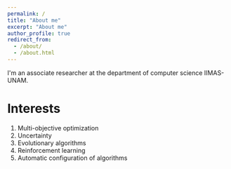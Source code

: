 ```yaml
---
permalink: /
title: "About me"
excerpt: "About me"
author_profile: true
redirect_from: 
  - /about/
  - /about.html
---
```


I'm an associate researcher at the department of computer science IIMAS-UNAM.

Interests
======
1. Multi-objective optimization
1. Uncertainty
1. Evolutionary algorithms
1. Reinforcement learning
1. Automatic configuration of algorithms


